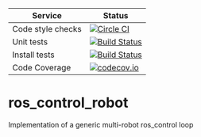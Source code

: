 |     Service       |  Status  |
| ----------------- | -------- |
| Code style checks | [![Circle CI](https://circleci.com/gh/shadow-robot/ros_control_robot.svg?style=shield)](https://circleci.com/gh/shadow-robot/ros_control_robot) |
| Unit tests        | [![Build Status](https://img.shields.io/shippable/56444f251895ca4474233f19.svg)](https://app.shippable.com/projects/56444f251895ca4474233f19) |
| Install tests     | [![Build Status](https://semaphoreci.com/api/v1/projects/3de2d648-2eee-42a9-92a2-cb8d7aa37390/657662/shields_badge.svg)](https://semaphoreci.com/shadow-robot/ros_control_robot) |
| Code Coverage     | [![codecov.io](https://codecov.io/github/shadow-robot/ros_control_robot/coverage.svg?branch=indigo-devel)](https://codecov.io/github/shadow-robot/ros_control_robot?branch=indigo-devel) |

# ros_control_robot
Implementation of a generic multi-robot ros_control loop
